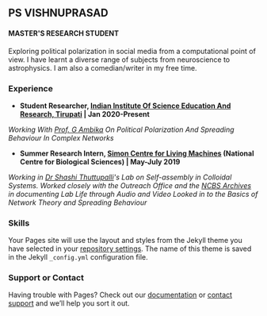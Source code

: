 ## PS VISHNUPRASAD
#### MASTER'S RESEARCH STUDENT

Exploring political polarization in social media from a computational point of view. I have learnt a diverse range of subjects from neuroscience to astrophysics.
I am also a comedian/writer in my free time.

### Experience

* **Student Researcher, [Indian Institute Of Science Education And Research, Tirupati](https://www.iisertirupati.ac.in) | Jan 2020-Present**

*Working With [Prof. G Ambika](https://scholar.google.com/citations?user=hYb5Ng8AAAAJ&hl=en) On Political
Polarization And Spreading Behaviour In Complex
Networks*

* **Summer Research Intern, [Simon Centre for Living Machines](https://theory.ncbs.res.in/) (National Centre for Biological Sciences) | May-July 2019**

*Working in [Dr Shashi Thuttupalli](https://scholar.google.co.in/citations?user=tOxt7bIAAAAJ&hl=en)'s Lab on Self-assembly in Colloidal Systems. Worked closely with the Outreach Office and the
[NCBS Archives](http://archives.ncbs.res.in/) in documenting Lab Life through Audio and Video
Looked in to the Basics of Network Theory and Spreading Behaviour*

### Skills

Your Pages site will use the layout and styles from the Jekyll theme you have selected in your [repository settings](https://github.com/psvp28/cv/settings). The name of this theme is saved in the Jekyll `_config.yml` configuration file.

### Support or Contact

Having trouble with Pages? Check out our [documentation](https://docs.github.com/categories/github-pages-basics/) or [contact support](https://github.com/contact) and we’ll help you sort it out.
